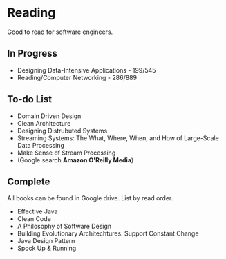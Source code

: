 # Reading
Good to read for software engineers.

## In Progress
- Designing Data-Intensive Applications - 199/545
- Reading/Computer Networking - 286/889

## To-do List
  - Domain Driven Design
  - Clean Architecture
  - Designing Distrubuted Systems
  - Streaming Systems: The What, Where, When, and How of Large-Scale Data Processing
  - Make Sense of Stream Processing
  - (Google search **Amazon O'Reilly Media**)

## Complete
All books can be found in Google drive. List by read order.
- Effective Java
- Clean Code
- A Philosophy of Software Design
- Building Evolutionary Architechtures: Support Constant Change
- Java Design Pattern
- Spock Up & Running
